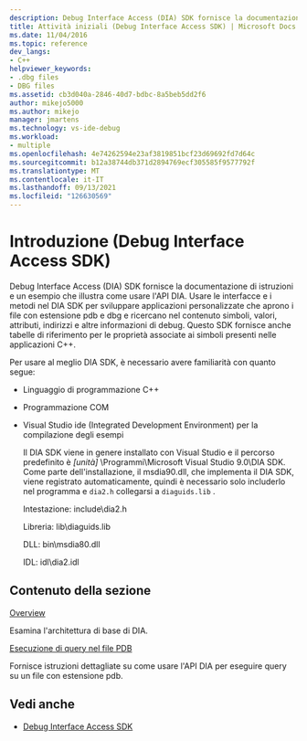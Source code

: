 ```yaml
---
description: Debug Interface Access (DIA) SDK fornisce la documentazione di istruzioni e un esempio che illustra come usare l'API DIA.
title: Attività iniziali (Debug Interface Access SDK) | Microsoft Docs
ms.date: 11/04/2016
ms.topic: reference
dev_langs:
- C++
helpviewer_keywords:
- .dbg files
- DBG files
ms.assetid: cb3d040a-2846-40d7-bdbc-8a5beb5dd2f6
author: mikejo5000
ms.author: mikejo
manager: jmartens
ms.technology: vs-ide-debug
ms.workload:
- multiple
ms.openlocfilehash: 4e74262594e23af3819851bcf23d69692fd7d64c
ms.sourcegitcommit: b12a38744db371d2894769ecf305585f9577792f
ms.translationtype: MT
ms.contentlocale: it-IT
ms.lasthandoff: 09/13/2021
ms.locfileid: "126630569"
---
```

# <a name="getting-started-debug-interface-access-sdk"></a>Introduzione (Debug Interface Access SDK)
Debug Interface Access (DIA) SDK fornisce la documentazione di istruzioni e un esempio che illustra come usare l'API DIA. Usare le interfacce e i metodi nel DIA SDK per sviluppare applicazioni personalizzate che aprono i file con estensione pdb e dbg e ricercano nel contenuto simboli, valori, attributi, indirizzi e altre informazioni di debug. Questo SDK fornisce anche tabelle di riferimento per le proprietà associate ai simboli presenti nelle applicazioni C++.

 Per usare al meglio DIA SDK, è necessario avere familiarità con quanto segue:

- Linguaggio di programmazione C++

- Programmazione COM

- Visual Studio ide (Integrated Development Environment) per la compilazione degli esempi

  Il DIA SDK viene in genere installato con Visual Studio e il percorso predefinito è *[unità]* \Programmi\Microsoft Visual Studio 9.0\DIA SDK. Come parte dell'installazione, il msdia90.dll, che implementa il DIA SDK, viene registrato automaticamente, quindi è necessario solo includerlo nel programma e `dia2.h` collegarsi a `diaguids.lib` .

  Intestazione: include\dia2.h

  Libreria: lib\diaguids.lib

  DLL: bin\msdia80.dll

  IDL: idl\dia2.idl

## <a name="in-this-section"></a>Contenuto della sezione

[Overview](../../debugger/debug-interface-access/overview-debug-interface-access-sdk.md)

Esamina l'architettura di base di DIA.

[Esecuzione di query nel file PDB](../../debugger/debug-interface-access/querying-the-dot-pdb-file.md)

Fornisce istruzioni dettagliate su come usare l'API DIA per eseguire query su un file con estensione pdb.

## <a name="see-also"></a>Vedi anche

- [Debug Interface Access SDK](../../debugger/debug-interface-access/debug-interface-access-sdk.md)
